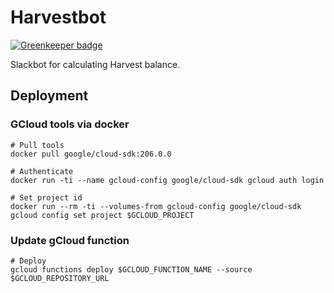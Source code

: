 # Harvestbot

[![Greenkeeper badge](https://badges.greenkeeper.io/lauravuo/harvestbot.svg)](https://greenkeeper.io/)

Slackbot for calculating Harvest balance.


## Deployment

### GCloud tools via docker

```
# Pull tools
docker pull google/cloud-sdk:206.0.0

# Authenticate
docker run -ti --name gcloud-config google/cloud-sdk gcloud auth login

# Set project id
docker run --rm -ti --volumes-from gcloud-config google/cloud-sdk gcloud config set project $GCLOUD_PROJECT
```

### Update gCloud function

```
# Deploy
gcloud functions deploy $GCLOUD_FUNCTION_NAME --source $GCLOUD_REPOSITORY_URL

```
